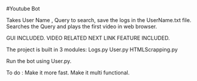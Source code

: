 #Youtube Bot

Takes User Name , Query to search, save the logs in the UserName.txt file.
Searches the Query and plays the first video in web browser.

GUI INCLUDED. VIDEO RELATED NEXT LINK FEATURE INCLUDED.

The project is built in 3 modules:
  Logs.py
  User.py
  HTMLScrapping.py
 
Run the bot using User.py.

To do :
  Make it more fast.
  Make it multi functional.

  
  
